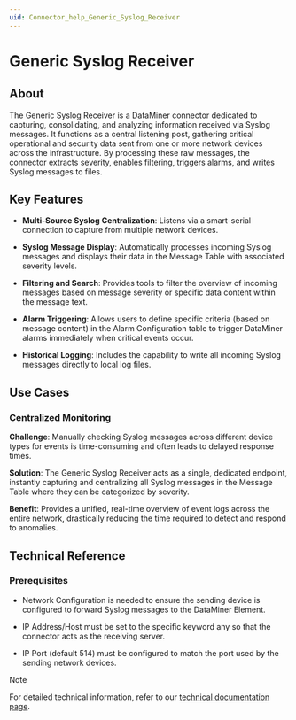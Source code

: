 ```yaml
---
uid: Connector_help_Generic_Syslog_Receiver
---
```


# Generic Syslog Receiver

## About

The Generic Syslog Receiver is a DataMiner connector dedicated to capturing, consolidating, and analyzing information received via Syslog messages. It functions as a central listening post, gathering critical operational and security data sent from one or more network devices across the infrastructure. By processing these raw messages, the connector extracts severity, enables filtering, triggers alarms, and writes Syslog messages to files.

## Key Features

- **Multi-Source Syslog Centralization**: Listens via a smart-serial connection to capture from multiple network devices.

- **Syslog Message Display**: Automatically processes incoming Syslog messages and displays their data in the Message Table with associated severity levels.

- **Filtering and Search**: Provides tools to filter the overview of incoming messages based on message severity or specific data content within the message text.

- **Alarm Triggering**: Allows users to define specific criteria (based on message content) in the Alarm Configuration table to trigger DataMiner alarms immediately when critical events occur.

- **Historical Logging**: Includes the capability to write all incoming Syslog messages directly to local log files.

## Use Cases

### Centralized Monitoring

**Challenge**: Manually checking Syslog messages across different device types for events is time-consuming and often leads to delayed response times.

**Solution**: The Generic Syslog Receiver acts as a single, dedicated endpoint, instantly capturing and centralizing all Syslog messages in the Message Table where they can be categorized by severity.

**Benefit**: Provides a unified, real-time overview of event logs across the entire network, drastically reducing the time required to detect and respond to anomalies.

## Technical Reference

### Prerequisites

- Network Configuration is needed to ensure the sending device is configured to forward Syslog messages to the DataMiner Element.

- IP Address/Host must be set to the specific keyword any so that the connector acts as the receiving server.

- IP Port (default 514) must be configured to match the port used by the sending network devices.

> [!NOTE]
> For detailed technical information, refer to our [technical documentation page](xref:Connector_help_Generic_Syslog_Receiver_Technical).
